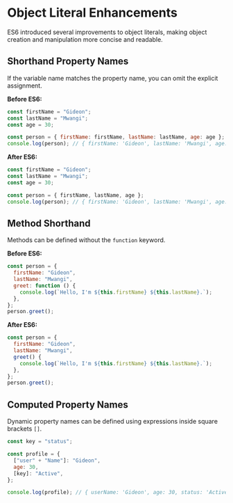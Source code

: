 # Object Literal Enhancements
ES6 introduced several improvements to object literals, making object creation and manipulation more concise and readable.

## Shorthand Property Names
If the variable name matches the property name, you can omit the explicit assignment.

**Before ES6:**

```javascript
const firstName = "Gideon";
const lastName = "Mwangi";
const age = 30;

const person = { firstName: firstName, lastName: lastName, age: age };
console.log(person); // { firstName: 'Gideon', lastName: 'Mwangi', age: 30 }
```

**After ES6:**

```javascript
const firstName = "Gideon";
const lastName = "Mwangi";
const age = 30;

const person = { firstName, lastName, age };
console.log(person); // { firstName: 'Gideon', lastName: 'Mwangi', age: 30 }
```

## Method Shorthand
Methods can be defined without the `function` keyword.

**Before ES6:**

```javascript
const person = {
  firstName: "Gideon",
  lastName: "Mwangi",
  greet: function () {
    console.log(`Hello, I'm ${this.firstName} ${this.lastName}.`);
  },
};
person.greet();
```

**After ES6:**

```javascript
const person = {
  firstName: "Gideon",
  lastName: "Mwangi",
  greet() {
    console.log(`Hello, I'm ${this.firstName} ${this.lastName}.`);
  },
};
person.greet();
```

## Computed Property Names
Dynamic property names can be defined using expressions inside square brackets `[]`.

```javascript
const key = "status";

const profile = {
  ["user" + "Name"]: "Gideon",
  age: 30,
  [key]: "Active",
};

console.log(profile); // { userName: 'Gideon', age: 30, status: 'Active' }
